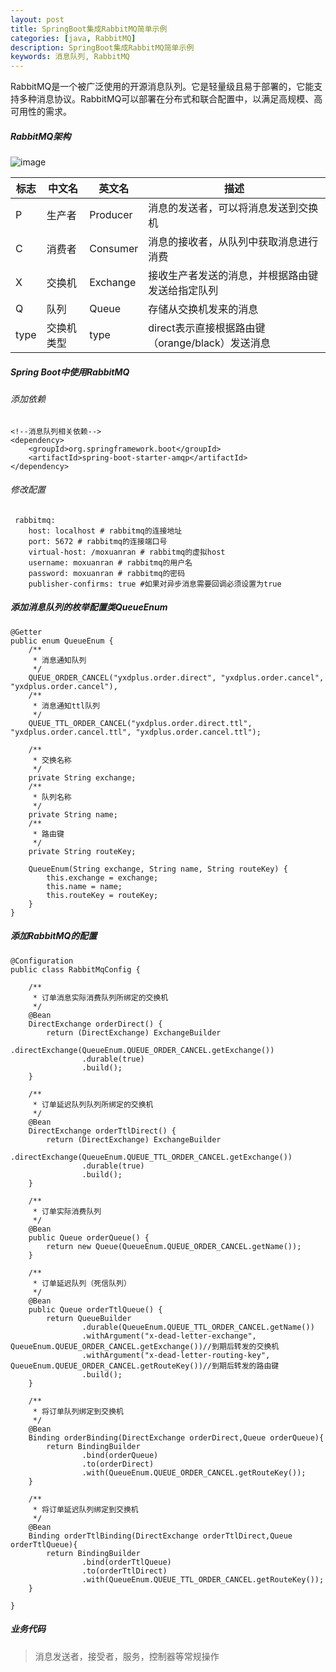 ```yaml
---
layout: post
title: SpringBoot集成RabbitMQ简单示例
categories: [java, RabbitMQ]
description: SpringBoot集成RabbitMQ简单示例
keywords: 消息队列, RabbitMQ
---
```


RabbitMQ是一个被广泛使用的开源消息队列。它是轻量级且易于部署的，它能支持多种消息协议。RabbitMQ可以部署在分布式和联合配置中，以满足高规模、高可用性的需求。


##### RabbitMQ架构
![image](https://macrozheng.github.io/mall-learning/images/arch_screen_52.png)


标志| 中文名|英文名 |描述|
---|--- |---|---
P	|生产者	|Producer|消息的发送者，可以将消息发送到交换机
C   |	消费者	|Consumer|消息的接收者，从队列中获取消息进行消费
X   |	交换机|	Exchange|接收生产者发送的消息，并根据路由键发送给指定队列
Q   |	队列	|Queue	|存储从交换机发来的消息
type   |交换机类型|type|direct表示直接根据路由键（orange/black）发送消息

##### Spring Boot中使用RabbitMQ

###### 添加依赖
```
<!--消息队列相关依赖-->
<dependency>
    <groupId>org.springframework.boot</groupId>
    <artifactId>spring-boot-starter-amqp</artifactId>
</dependency>
```

###### 修改配置
```
 rabbitmq:
    host: localhost # rabbitmq的连接地址
    port: 5672 # rabbitmq的连接端口号
    virtual-host: /moxuanran # rabbitmq的虚拟host
    username: moxuanran # rabbitmq的用户名
    password: moxuanran # rabbitmq的密码
    publisher-confirms: true #如果对异步消息需要回调必须设置为true
```

##### 添加消息队列的枚举配置类QueueEnum
```
@Getter
public enum QueueEnum {
    /**
     * 消息通知队列
     */
    QUEUE_ORDER_CANCEL("yxdplus.order.direct", "yxdplus.order.cancel", "yxdplus.order.cancel"),
    /**
     * 消息通知ttl队列
     */
    QUEUE_TTL_ORDER_CANCEL("yxdplus.order.direct.ttl", "yxdplus.order.cancel.ttl", "yxdplus.order.cancel.ttl");

    /**
     * 交换名称
     */
    private String exchange;
    /**
     * 队列名称
     */
    private String name;
    /**
     * 路由键
     */
    private String routeKey;

    QueueEnum(String exchange, String name, String routeKey) {
        this.exchange = exchange;
        this.name = name;
        this.routeKey = routeKey;
    }
}

```

##### 添加RabbitMQ的配置
```
@Configuration
public class RabbitMqConfig {

    /**
     * 订单消息实际消费队列所绑定的交换机
     */
    @Bean
    DirectExchange orderDirect() {
        return (DirectExchange) ExchangeBuilder
                .directExchange(QueueEnum.QUEUE_ORDER_CANCEL.getExchange())
                .durable(true)
                .build();
    }

    /**
     * 订单延迟队列队列所绑定的交换机
     */
    @Bean
    DirectExchange orderTtlDirect() {
        return (DirectExchange) ExchangeBuilder
                .directExchange(QueueEnum.QUEUE_TTL_ORDER_CANCEL.getExchange())
                .durable(true)
                .build();
    }

    /**
     * 订单实际消费队列
     */
    @Bean
    public Queue orderQueue() {
        return new Queue(QueueEnum.QUEUE_ORDER_CANCEL.getName());
    }

    /**
     * 订单延迟队列（死信队列）
     */
    @Bean
    public Queue orderTtlQueue() {
        return QueueBuilder
                .durable(QueueEnum.QUEUE_TTL_ORDER_CANCEL.getName())
                .withArgument("x-dead-letter-exchange", QueueEnum.QUEUE_ORDER_CANCEL.getExchange())//到期后转发的交换机
                .withArgument("x-dead-letter-routing-key", QueueEnum.QUEUE_ORDER_CANCEL.getRouteKey())//到期后转发的路由键
                .build();
    }

    /**
     * 将订单队列绑定到交换机
     */
    @Bean
    Binding orderBinding(DirectExchange orderDirect,Queue orderQueue){
        return BindingBuilder
                .bind(orderQueue)
                .to(orderDirect)
                .with(QueueEnum.QUEUE_ORDER_CANCEL.getRouteKey());
    }

    /**
     * 将订单延迟队列绑定到交换机
     */
    @Bean
    Binding orderTtlBinding(DirectExchange orderTtlDirect,Queue orderTtlQueue){
        return BindingBuilder
                .bind(orderTtlQueue)
                .to(orderTtlDirect)
                .with(QueueEnum.QUEUE_TTL_ORDER_CANCEL.getRouteKey());
    }

}

```

##### 业务代码
> 消息发送者，接受者，服务，控制器等常规操作

